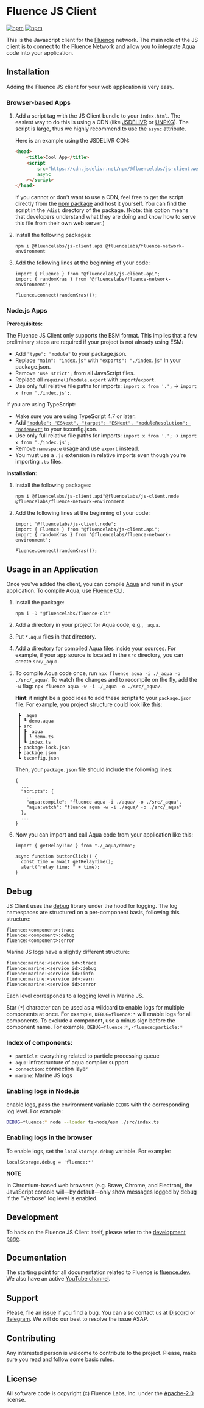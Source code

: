 # Fluence JS Client

[![npm](https://img.shields.io/npm/v/@fluencelabs/js-client.api?label=@fluencelabs/js-client.api)](https://www.npmjs.com/package/@fluencelabs/js-client.api)
[![npm](https://img.shields.io/npm/v/@fluencelabs/js-client.web.standalone?label=@fluencelabs/js-client.web.standalone)](https://www.npmjs.com/package/@fluencelabs/js-client.web.standalone)

This is the Javascript client for the [Fluence](https://fluence.network) network. The main role of the JS client is to connect to the Fluence Network and allow you to integrate Aqua code into your application.

## Installation

Adding the Fluence JS client for your web application is very easy.

### Browser-based Apps

1. Add a script tag with the JS Client bundle to your `index.html`. The easiest way to do this is using a CDN (like [JSDELIVR](https://www.jsdelivr.com/) or [UNPKG](https://unpkg.com/)). The script is large, thus we highly recommend to use the `async` attribute.

    Here is an example using the JSDELIVR CDN:

    ```html
    <head>
        <title>Cool App</title>
        <script
            src="https://cdn.jsdelivr.net/npm/@fluencelabs/js-client.web.standalone@0.13.3/dist/js-client.min.js"
            async
        ></script>
    </head>
    ```

    If you cannot or don't want to use a CDN, feel free to get the script directly from the [npm package](https://www.npmjs.com/package/@fluencelabs/js-client.web.standalone) and host it yourself. You can find the script in the `/dist` directory of the package. (Note: this option means that developers understand what they are doing and know how to serve this file from their own web server.)

2. Install the following packages:

    ```
    npm i @fluencelabs/js-client.api @fluencelabs/fluence-network-environment
    ```

3. Add the following lines at the beginning of your code:

    ```
    import { Fluence } from "@fluencelabs/js-client.api";
    import { randomKras } from '@fluencelabs/fluence-network-environment';

    Fluence.connect(randomKras());
    ```

### Node.js Apps

**Prerequisites:**

The Fluence JS Client only supports the ESM format. This implies that a few preliminary steps are required if your project is not already using ESM:

-   Add `"type": "module"` to your package.json.
-   Replace `"main": "index.js"` with `"exports": "./index.js"` in your package.json.
-   Remove `'use strict';` from all JavaScript files.
-   Replace all `require()`/`module.export` with `import`/`export`.
-   Use only full relative file paths for imports: `import x from '.';` → `import x from './index.js';`.

If you are using TypeScript:

-   Make sure you are using TypeScript 4.7 or later.
-   Add [`"module": "ESNext", "target": "ESNext", "moduleResolution": "nodenext"`](https://www.typescriptlang.org/tsconfig#module) to your tsconfig.json.
-   Use only full relative file paths for imports: `import x from '.';` → `import x from './index.js';`.
-   Remove `namespace` usage and use `export` instead.
-   You must use a `.js` extension in relative imports even though you're importing `.ts` files.

**Installation:**

1. Install the following packages:

    ```
    npm i @fluencelabs/js-client.api"@fluencelabs/js-client.node @fluencelabs/fluence-network-environment
    ```

2. Add the following lines at the beginning of your code:

    ```
    import '@fluencelabs/js-client.node';
    import { Fluence } from "@fluencelabs/js-client.api";
    import { randomKras } from '@fluencelabs/fluence-network-environment';

    Fluence.connect(randomKras());
    ```

## Usage in an Application

Once you've added the client, you can compile [Aqua](https://github.com/fluencelabs/aqua) and run it in your application. To compile Aqua, use [Fluence CLI](https://github.com/fluencelabs/fluence-cli).

1. Install the package:

    ```
    npm i -D "@fluencelabs/fluence-cli"
    ```

2. Add a directory in your project for Aqua code, e.g., `_aqua`.

3. Put `*.aqua` files in that directory.

4. Add a directory for compiled Aqua files inside your sources. For example, if your app source is located in the `src` directory, you can create `src/_aqua`.

5. To compile Aqua code once, run `npx fluence aqua -i ./_aqua -o ./src/_aqua/`. To watch the changes and to recompile on the fly, add the `-w` flag: `npx fluence aqua -w -i ./_aqua -o ./src/_aqua/`.

    **Hint**: it might be a good idea to add these scripts to your `package.json` file.
    For example, you project structure could look like this:

    ```
     ┣ _aqua
     ┃ ┗ demo.aqua
     ┣ src
     ┃ ┣ _aqua
     ┃ ┃ ┗ demo.ts
     ┃ ┗ index.ts
     ┣ package-lock.json
     ┣ package.json
     ┗ tsconfig.json
    ```

    Then, your `package.json` file should include the following lines:

    ```
    {
      ...
      "scripts": {
        ...
        "aqua:compile": "fluence aqua -i ./aqua/ -o ./src/_aqua",
        "aqua:watch": "fluence aqua -w -i ./aqua/ -o ./src/_aqua"
      },
      ...
    }
    ```

6. Now you can import and call Aqua code from your application like
   this:

    ```
    import { getRelayTime } from "./_aqua/demo";

    async function buttonClick() {
      const time = await getRelayTime();
      alert("relay time: " + time);
    }
    ```

## Debug

JS Client uses the [debug](https://github.com/debug-js/debug) library under the hood for logging. The log namespaces are structured on a per-component basis, following this structure:

```
fluence:<component>:trace
fluence:<component>:debug
fluence:<component>:error
```

Marine JS logs have a slightly different structure:

```
fluence:marine:<service id>:trace
fluence:marine:<service id>:debug
fluence:marine:<service id>:info
fluence:marine:<service id>:warn
fluence:marine:<service id>:error
```

Each level corresponds to a logging level in Marine JS.

Star (`*`) character can be used as a wildcard to enable logs for multiple components at once. For example, `DEBUG=fluence:*` will enable logs for all components. To exclude a component, use a minus sign before the component name. For example, `DEBUG=fluence:*,-fluence:particle:*`

### Index of components:

-   `particle`: everything related to particle processing queue
-   `aqua`: infrastructure of aqua compiler support
-   `connection`: connection layer
-   `marine`: Marine JS logs

### Enabling logs in Node.js

enable logs, pass the environment variable `DEBUG` with the corresponding log level. For example:

```sh
DEBUG=fluence:* node --loader ts-node/esm ./src/index.ts
```

### Enabling logs in the browser

To enable logs, set the `localStorage.debug` variable. For example:

```
localStorage.debug = 'fluence:*'
```

**NOTE**

In Chromium-based web browsers (e.g. Brave, Chrome, and Electron), the JavaScript console will—by default—only show messages logged by debug if the "Verbose" log level is enabled.

## Development

To hack on the Fluence JS Client itself, please refer to the [development page](./DEVELOPING.md).

## Documentation

The starting point for all documentation related to Fluence is
[fluence.dev](https://fluence.dev/). We also have an active [YouTube channel](https://www.youtube.com/@fluencelabs).

## Support

Please, file an [issue](https://github.com/fluencelabs/js-client/issues) if you find a bug. You can also contact us at [Discord](https://discord.com/invite/5qSnPZKh7u) or [Telegram](https://t.me/fluence_project). We will do our best to resolve the issue ASAP.

## Contributing

Any interested person is welcome to contribute to the project. Please, make sure you read and follow some basic [rules](./CONTRIBUTING.md).

## License

All software code is copyright (c) Fluence Labs, Inc. under the [Apache-2.0](./LICENSE) license.

